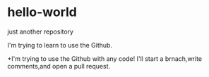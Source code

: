 # hello-world
just another repository

I'm trying to learn to use the Github.

+I'm trying to use the Github with any code!
I'll start a brnach,write comments,and open a pull request.

